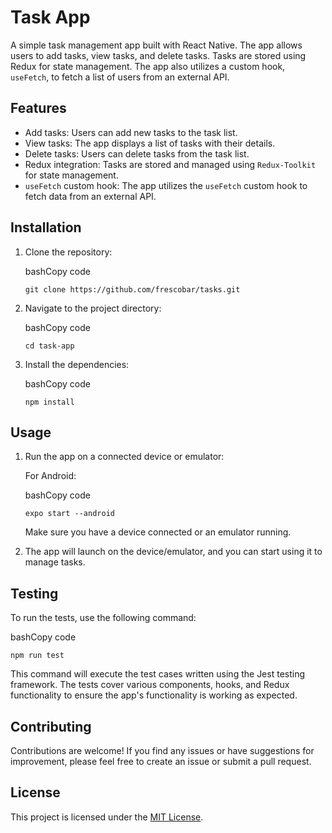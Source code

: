Task App
========

A simple task management app built with React Native. The app allows users to add tasks, view tasks, and delete tasks. Tasks are stored using Redux for state management. The app also utilizes a custom hook, `useFetch`, to fetch a list of users from an external API.

Features
--------

-   Add tasks: Users can add new tasks to the task list.
-   View tasks: The app displays a list of tasks with their details.
-   Delete tasks: Users can delete tasks from the task list.
-   Redux integration: Tasks are stored and managed using `Redux-Toolkit `for state management.
-   `useFetch` custom hook: The app utilizes the `useFetch` custom hook to fetch data from an external API.

Installation
------------

1.  Clone the repository:

    bashCopy code

    `git clone https://github.com/frescobar/tasks.git`

2.  Navigate to the project directory:

    bashCopy code

    `cd task-app`

3.  Install the dependencies:

    bashCopy code

    `npm install`

Usage
-----


1.  Run the app on a connected device or emulator:

    For Android:

    bashCopy code

    `expo start --android`

    Make sure you have a device connected or an emulator running.

2.  The app will launch on the device/emulator, and you can start using it to manage tasks.

Testing
-------

To run the tests, use the following command:

bashCopy code

`npm run test`

This command will execute the test cases written using the Jest testing framework. The tests cover various components, hooks, and Redux functionality to ensure the app's functionality is working as expected.

Contributing
------------

Contributions are welcome! If you find any issues or have suggestions for improvement, please feel free to create an issue or submit a pull request.

License
-------

This project is licensed under the [MIT License](https://chat.openai.com/LICENSE).
